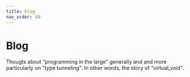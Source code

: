 ```yaml
---
title: blog
nav_order: 30
---
```


# Blog

Thougts about "programming in the large" generally and and more particularly on "type tunneling".
In other words, the story of "virtual_void".


